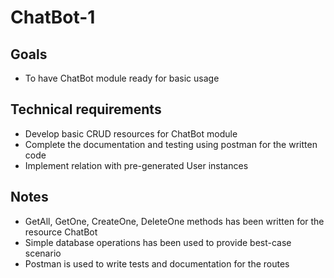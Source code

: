 # ChatBot-1

## Goals

- To have ChatBot module ready for basic usage

## Technical requirements

- Develop basic CRUD resources for ChatBot module
- Complete the documentation and testing using postman for the written code
- Implement relation with pre-generated User instances

## Notes

- GetAll, GetOne, CreateOne, DeleteOne methods has been written for the resource ChatBot
- Simple database operations has been used to provide best-case scenario
- Postman is used to write tests and documentation for the routes
